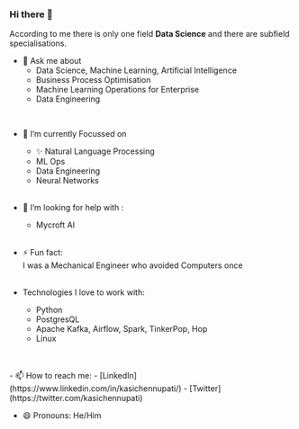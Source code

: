 ### Hi there 👋

According to me there is only one field __Data Science__ and there are subfield specialisations.

- 💬 Ask me about 
  - Data Science, Machine Learning, Artificial Intelligence
  - Business Process Optimisation
  - Machine Learning Operations for Enterprise
  - Data Engineering

<br>

- 🌱 I’m currently Focussed on<br>
  - ✨ Natural Language Processing
  - ML Ops
  - Data Engineering
  - Neural Networks
<br><br>

- 🤔 I’m looking for help with :
  - Mycroft AI
<br><br>
- ⚡ Fun fact: <br>
I was a Mechanical Engineer who avoided Computers once
<br><br>
- Technologies I love to work with: <br>
  - Python
  - PostgresQL
  - Apache Kafka, Airflow, Spark, TinkerPop, Hop
  - Linux
<br>
<br>
- 📫 How to reach me: 
  - [LinkedIn](https://www.linkedin.com/in/kasichennupati/)
  - [Twitter](https://twitter.com/kasichennupati)

- 😄 Pronouns: He/Him
<br>
<!--
**KasiChennupati/KasiChennupati** is a ✨ _special_ ✨ repository because its `README.md` (this file) appears on your GitHub profile.

Here are some ideas to get you started:

- 🔭 I’m currently working on 
 ...
- 👯 I’m looking to collaborate on ...
- 🤔 I’m looking for help with ...
- 💬 Ask me about 
- 📫 How to reach me: 
  You can reach out/ follow me on: 
  [Linked In](https://www.linkedin.com/in/kasichennupati/)
  
- 😄 Pronouns: He/Him
- ⚡ Fun fact: 
I'm a Mechanical Engineer 
-->
